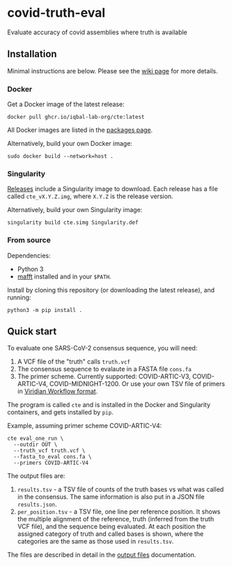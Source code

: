 # covid-truth-eval
Evaluate accuracy of covid assemblies where truth is available

## Installation

Minimal instructions are below. Please see the [wiki page](https://github.com/iqbal-lab-org/covid-truth-eval/wiki)
for more details.


### Docker

Get a Docker image of the latest release:

```
docker pull ghcr.io/iqbal-lab-org/cte:latest
```

All Docker images are listed in the
[packages page](https://github.com/iqbal-lab-org/covid-truth-eval/pkgs/container/covid-truth-eval).

Alternatively, build your own Docker image:

```
sudo docker build --network=host .
```

### Singularity

[Releases](https://github.com/iqbal-lab-org/covid-truth-eval/releases)
include a Singularity image to download.
Each release has a file called `cte_vX.Y.Z.img`, where `X.Y.Z` is the release version.

Alternatively, build your own Singularity image:

```
singularity build cte.simg Singularity.def
```


### From source

Dependencies:

* Python 3
* [mafft](https://mafft.cbrc.jp/alignment/software/) installed and in your `$PATH`.

Install by cloning this repository (or downloading the latest release), and
running:

```
python3 -m pip install .
```


## Quick start

To evaluate one SARS-CoV-2 consensus sequence, you will need:
1. A VCF file of the "truth" calls `truth.vcf`
2. The consensus sequence to evalaute in a FASTA file `cons.fa`
3. The primer scheme. Currently supported: COVID-ARTIC-V3, COVID-ARTIC-V4, COVID-MIDNIGHT-1200.
   Or use your own TSV file of primers in [Viridian Workflow format](https://github.com/iqbal-lab-org/viridian_workflow/wiki/Amplicon-schemes).
   
The program is called `cte` and is installed in the Docker and Singularity containers, and gets installed by `pip`.

Example, assuming primer scheme COVID-ARTIC-V4:
```
cte eval_one_run \
  --outdir OUT \
  --truth_vcf truth.vcf \
  --fasta_to_eval cons.fa \
  --primers COVID-ARTIC-V4
```

The output files are:
1. `results.tsv` - a TSV file of counts of the truth bases vs what was called in the consensus. The same information is also put in a JSON file `results.json`.
2. `per_position.tsv` - a TSV file, one line per reference position. It shows the multiple alignment of the reference, truth (inferred from the truth VCF file), and the sequence being evaluated. At each position the assigned category of truth and called bases is shown, where the categories are the same as those used in `results.tsv`.

The files are described in detail in the [output files](https://github.com/iqbal-lab-org/covid-truth-eval/wiki/Output-files) documentation.

